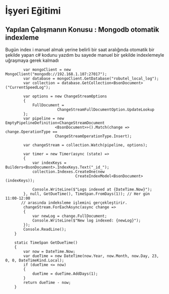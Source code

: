 # İşyeri Eğitimi


## Yapılan Çalışmanın Konusu :   Mongodb otomatik indexleme 

Bugün index i manuel almak yerine belirli bir saat aralığında otomatik bir şekilde yapan c# kodunu yazdım bu sayede manuel bir şekilde indexlemeyle uğraşmaya gerek kalmadı

            var mongoClient = new MongoClient("mongodb://192.168.1.107:27017");
            var database = mongoClient.GetDatabase("robutel_local_log");
            var collection = database.GetCollection<BsonDocument>("CurrentSpeedLog");

            var options = new ChangeStreamOptions
            {
                FullDocument =
                           ChangeStreamFullDocumentOption.UpdateLookup
            };
            var pipeline = new EmptyPipelineDefinition<ChangeStreamDocument
                          <BsonDocument>>().Match(change => change.OperationType ==
                          ChangeStreamOperationType.Insert);

            var changeStream = collection.Watch(pipeline, options);

            var timer = new Timer(async (state) =>
            {
                var indexKeys = Builders<BsonDocument>.IndexKeys.Text("_id_");
                collection.Indexes.CreateOne(new
                                   CreateIndexModel<BsonDocument>(indexKeys));

                Console.WriteLine($"Logs indexed at {DateTime.Now}");
            }, null, GetDueTime(), TimeSpan.FromDays(1)); // Her gün 11:00-12:00   
           // arasında indeksleme işlemini gerçekleştirir.
            changeStream.ForEachAsync(async change =>
            {
                var newLog = change.FullDocument;
                Console.WriteLine($"New log indexed: {newLog}");
            });
            Console.ReadLine();
        }

        static TimeSpan GetDueTime()
        {
            var now = DateTime.Now;
            var dueTime = new DateTime(now.Year, now.Month, now.Day, 23, 0, 0, DateTimeKind.Local);
            if (dueTime <= now)
            {
                dueTime = dueTime.AddDays(1);
            }
            return dueTime - now;
        } 




































 	







 





